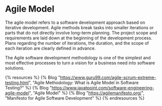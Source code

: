 # Agile Model

The agile model refers to a software development approach based on iterative development. Agile methods break tasks into smaller iterations or parts that do not directly involve long-term planning. The project scope and requirements are laid down at the beginning of the development process. Plans regarding the number of iterations, the duration, and the scope of each iteration are clearly defined in advance.

The Agile software development methodology is one of the simplest and most effective processes to turn a vision for a business need into software solutions.

{% resources %}
  {% Blog "https://www.guru99.com/agile-scrum-extreme-testing.html", "Agile Methodology: What is Agile Model in Software Testing?" %}
  {% Blog "https://www.javatpoint.com/software-engineering-agile-model", "Agile Model" %}
  {% Blog "https://agilemanifesto.org/", "Manifesto for Agile Software Development" %}
{% endresources %}